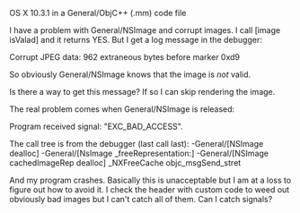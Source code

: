 OS X 10.3.1 in a General/ObjC++ (.mm) code file

I have a problem with General/NSImage and corrupt images.  I call [image isValad] and it returns YES.  But I get a log message in the debugger:

Corrupt JPEG data: 962 extraneous bytes before marker 0xd9

So obviously General/NSImage knows that the image is _not_ valid.

Is there a way to get this message?  If so I can skip rendering the image.

The real problem comes when General/NSImage is released:

Program received signal:  "EXC_BAD_ACCESS".

The call tree is from the debugger (last call last):
-General/[NSImage dealloc]
-General/[NsImage _freeRepresentation:]
-General/[NSImage cachedImageRep dealloc]
_NXFreeCache
objc_msgSend_stret

And my program crashes.  Basically this is unacceptable but I am at a loss to figure out how to avoid it.
I check the header with custom code to weed out obviously bad images but I can't catch all of them.
Can I catch signals?